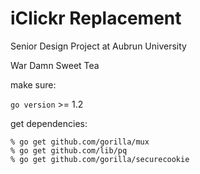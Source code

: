 # iClickr Replacement

Senior Design Project at Aubrun University

War Damn Sweet Tea

make sure:

`go version` >= 1.2

get dependencies:

```
% go get github.com/gorilla/mux
% go get github.com/lib/pq
% go get github.com/gorilla/securecookie
```

